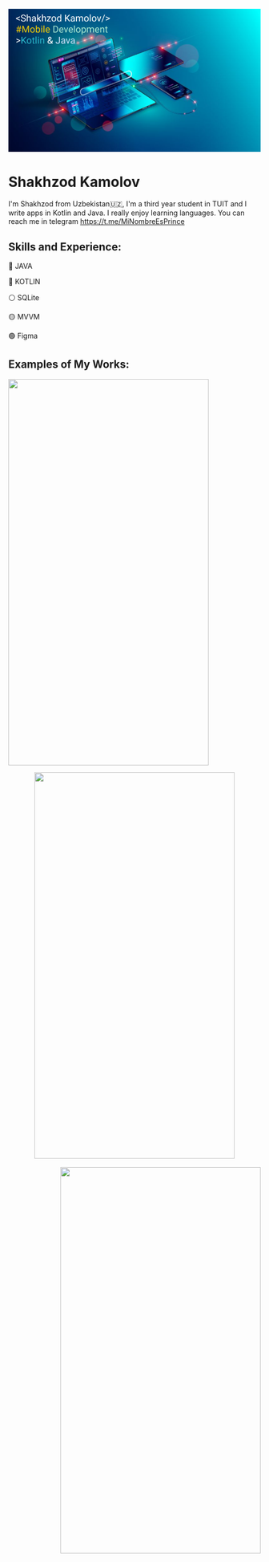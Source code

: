 ![Mobile Development](https://github.com/shakhzod99/shakhzod99/blob/main/Shakhzod_MobDevBanner.png)
# Shakhzod Kamolov

I'm Shakhzod from Uzbekistan:uzbekistan:, I'm a third year student in TUIT and I write apps in Kotlin and Java. I really enjoy learning languages. You can reach me in telegram https://t.me/MiNombreEsPrince


##  Skills and Experience:  
:red_circle: JAVA  

:large_blue_circle: KOTLIN 

:white_circle: SQLite

:yellow_circle: MVVM

:green_circle: Figma

##  Examples of My Works:
<p align="left">
<img src="https://github.com/shakhzod99/Test_yout_brain/blob/master/TestYourBrain.gif" align="center"  width="400" height="770"/> 
</p>
<p align="center">
<img src="https://github.com/shakhzod99/CryptoStats/blob/master/CryptoStats.gif"  width="400" height="770"/>
</p>
<p align="right">
<img src=https://github.com/shakhzod99/Timer/blob/master/Timer%20App%20Gif.gif  width="400" height="770"/> 
</p>
<!--
**shakhzod99/shakhzod99** is a ✨ _special_ ✨ repository because its `README.md` (this file) appears on your GitHub profile.

